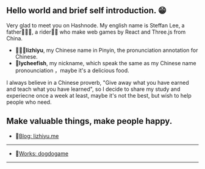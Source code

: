 ## Hello world and brief self introduction. 😁

Very glad to meet you on Hashnode. My english name is Steffan Lee, a father👨‍👩‍👧, a rider🚴🏻 who make web games by React and Three.js from China.

- 👨🏻‍🦱**lizhiyu**, my Chinese name in Pinyin, the pronunciation annotation for Chinese.
- 🍰**lycheefish**,  my nickname,  which speak the same as my Chinese name pronounciation ，maybe it's a delicious food.

I always believe in a Chinese proverb, "Give away what you have earned and teach what you have learned", so I decide to share my study and experiecne once a week at least, maybe it's not the best, but wish to help people who need. 

Make valuable things, make people happy.
---
- 📖[Blog:  lizhiyu.me](https://www.lizhiyu.me)
---
- 🔨[Works:  dogdogame](https://dogdogame.com)
---


